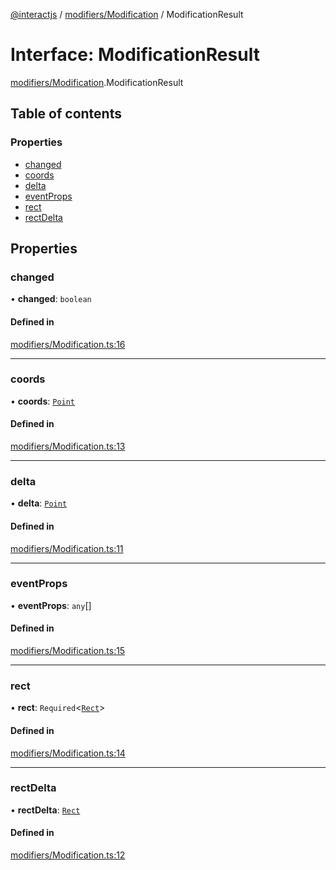 [@interactjs](../README.md) / [modifiers/Modification](../modules/modifiers_Modification.md) / ModificationResult

# Interface: ModificationResult

[modifiers/Modification](../modules/modifiers_Modification.md).ModificationResult

## Table of contents

### Properties

- [changed](modifiers_Modification.ModificationResult.md#changed)
- [coords](modifiers_Modification.ModificationResult.md#coords)
- [delta](modifiers_Modification.ModificationResult.md#delta)
- [eventProps](modifiers_Modification.ModificationResult.md#eventprops)
- [rect](modifiers_Modification.ModificationResult.md#rect)
- [rectDelta](modifiers_Modification.ModificationResult.md#rectdelta)

## Properties

### changed

• **changed**: `boolean`

#### Defined in

[modifiers/Modification.ts:16](https://github.com/Mu-L/interact.js/blob/d3d47461/packages/@interactjs/modifiers/Modification.ts#L16)

___

### coords

• **coords**: [`Point`](core_types.Point.md)

#### Defined in

[modifiers/Modification.ts:13](https://github.com/Mu-L/interact.js/blob/d3d47461/packages/@interactjs/modifiers/Modification.ts#L13)

___

### delta

• **delta**: [`Point`](core_types.Point.md)

#### Defined in

[modifiers/Modification.ts:11](https://github.com/Mu-L/interact.js/blob/d3d47461/packages/@interactjs/modifiers/Modification.ts#L11)

___

### eventProps

• **eventProps**: `any`[]

#### Defined in

[modifiers/Modification.ts:15](https://github.com/Mu-L/interact.js/blob/d3d47461/packages/@interactjs/modifiers/Modification.ts#L15)

___

### rect

• **rect**: `Required`\<[`Rect`](core_types.Rect.md)\>

#### Defined in

[modifiers/Modification.ts:14](https://github.com/Mu-L/interact.js/blob/d3d47461/packages/@interactjs/modifiers/Modification.ts#L14)

___

### rectDelta

• **rectDelta**: [`Rect`](core_types.Rect.md)

#### Defined in

[modifiers/Modification.ts:12](https://github.com/Mu-L/interact.js/blob/d3d47461/packages/@interactjs/modifiers/Modification.ts#L12)
